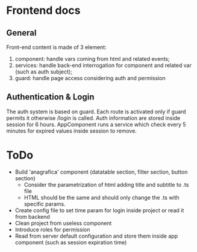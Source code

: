 # Frontend docs
## General
Front-end content is made of 3 element:
1) component: handle vars coming from html and related events; 
2) services: handle back-end interrogation for component and related var (such as auth subject);
3) guard: handle page access considering auth and permission
## Authentication & Login
The auth system is based on guard. Each route is activated only if guard permits it otherwise /login is called.
Auth information are stored inside session for 6 hours. 
AppComponent runs a service which check every 5 minutes for expired values inside session to remove.
# ToDo
- Build 'anagrafica' component (datatable section, filter section, button section)
  - Consider the parametrization of html adding title and subtitle to .ts file
  - HTML should be the same and should only change the .ts with specific params.
- Create config file to set time param for login inside project or read it from backend
- Clean project from useless component
- Introduce roles for permission
- Read from server default configuration and store them inside app component (such as session expiration time)
